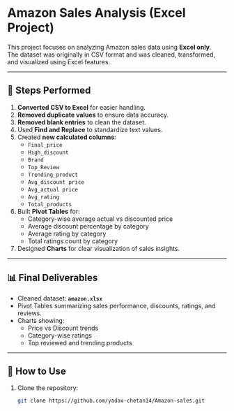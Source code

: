 # Amazon Sales Analysis (Excel Project)

This project focuses on analyzing Amazon sales data using **Excel only**.  
The dataset was originally in CSV format and was cleaned, transformed, and visualized using Excel features.

---

## 📝 Steps Performed
1. **Converted CSV to Excel** for easier handling.  
2. **Removed duplicate values** to ensure data accuracy.  
3. **Removed blank entries** to clean the dataset.  
4. Used **Find and Replace** to standardize text values.  
5. Created **new calculated columns**:
   - `Final_price`
   - `High_discount`
   - `Brand`
   - `Top_Review`
   - `Trending_product`
   - `Avg_discount price`
   - `Avg_actual price`
   - `Avg_rating`
   - `Total_products`
6. Built **Pivot Tables** for:
   - Category-wise average actual vs discounted price  
   - Average discount percentage by category  
   - Average rating by category  
   - Total ratings count by category  
7. Designed **Charts** for clear visualization of sales insights.

---

## 📊 Final Deliverables
- Cleaned dataset: **`amazon.xlsx`**  
- Pivot Tables summarizing sales performance, discounts, ratings, and reviews.  
- Charts showing:
  - Price vs Discount trends  
  - Category-wise ratings  
  - Top reviewed and trending products  

---

## 🚀 How to Use
1. Clone the repository:
   ```bash
   git clone https://github.com/yadav-chetan14/Amazon-sales.git
